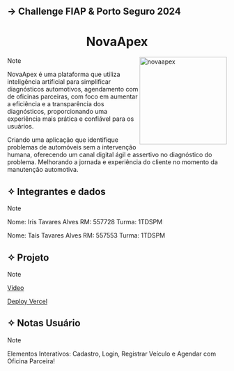 <h2>→ Challenge FIAP & Porto Seguro 2024</h2>

<h1 align="center">
  NovaApex
</h1> 

<img align="right" alt="novaapex" width="200" src="https://github.com/user-attachments/assets/1709894d-5bdc-48da-a828-6e739f62edae">

> [!NOTE]
> NovaApex é uma plataforma que utiliza inteligência artificial para simplificar diagnósticos automotivos,
> agendamento com de oficinas parceiras, com foco em aumentar a eficiência e a transparência dos diagnósticos,
> proporcionando uma experiência mais prática e confiável para os usuários.
> 
> Criando uma aplicação que identifique problemas de automóveis sem a intervenção humana,
> oferecendo um canal digital ágil e assertivo no diagnóstico do problema.
> Melhorando a jornada e experiência do cliente no momento da manutenção automotiva.
> 


## ✧ Integrantes e dados
> [!NOTE]
> Nome: Iris Tavares Alves
> RM: 557728 Turma: 1TDSPM
> 
> 
> Nome: Taís Tavares Alves
> RM: 557553 Turma: 1TDSPM

## ✧ Projeto
> [!NOTE]
> 
> <a href="https://youtu.be/gFoFjoyVRKg?si=nclvbF_gvc8R-b9T">Vídeo</a>
>
> <a href="https://novaapex-smoky.vercel.app/">Deploy Vercel</a>

## ✧ Notas Usuário
> [!NOTE]
> Elementos Interativos: Cadastro, Login, Registrar Veículo e Agendar com Oficina Parceira!
> 
>
